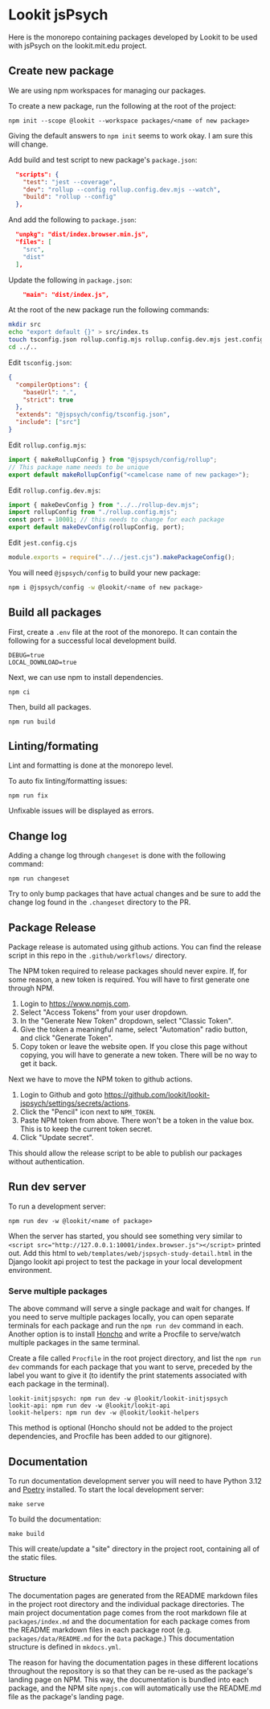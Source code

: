# Lookit jsPsych

Here is the monorepo containing packages developed by Lookit to be used with
jsPsych on the lookit.mit.edu project.

## Create new package

We are using npm workspaces for managing our packages.

To create a new package, run the following at the root of the project:

```
npm init --scope @lookit --workspace packages/<name of new package>
```

Giving the default answers to `npm init` seems to work okay. I am sure this will
change.

Add build and test script to new package's `package.json`:

```json
  "scripts": {
    "test": "jest --coverage",
    "dev": "rollup --config rollup.config.dev.mjs --watch",
    "build": "rollup --config"
  },
```

And add the following to `package.json`:

```json
  "unpkg": "dist/index.browser.min.js",
  "files": [
    "src",
    "dist"
  ],
```

Update the following in `package.json`:

```json
    "main": "dist/index.js",
```

At the root of the new package run the following commands:

```sh
mkdir src
echo "export default {}" > src/index.ts
touch tsconfig.json rollup.config.mjs rollup.config.dev.mjs jest.config.cjs
cd ../..
```

Edit `tsconfig.json`:

```json
{
  "compilerOptions": {
    "baseUrl": ".",
    "strict": true
  },
  "extends": "@jspsych/config/tsconfig.json",
  "include": ["src"]
}
```

Edit `rollup.config.mjs`:

```mjs
import { makeRollupConfig } from "@jspsych/config/rollup";
// This package name needs to be unique
export default makeRollupConfig("<camelcase name of new package>");
```

Edit `rollup.config.dev.mjs`:

```mjs
import { makeDevConfig } from "../../rollup-dev.mjs";
import rollupConfig from "./rollup.config.mjs";
const port = 10001; // this needs to change for each package
export default makeDevConfig(rollupConfig, port);
```

Edit `jest.config.cjs`

```cjs
module.exports = require("../../jest.cjs").makePackageConfig();
```

You will need `@jspsych/config` to build your new package:

```sh
npm i @jspsych/config -w @lookit/<name of new package>
```

## Build all packages

First, create a `.env` file at the root of the monorepo. It can contain the
following for a successful local development build.

```
DEBUG=true
LOCAL_DOWNLOAD=true
```

Next, we can use npm to install dependencies.

```
npm ci
```

Then, build all packages.

```
npm run build
```

## Linting/formating

Lint and formatting is done at the monorepo level.

To auto fix linting/formatting issues:

```
npm run fix
```

Unfixable issues will be displayed as errors.

## Change log

Adding a change log through `changeset` is done with the following command:

```
npm run changeset
```

Try to only bump packages that have actual changes and be sure to add the change
log found in the `.changeset` directory to the PR.

## Package Release

Package release is automated using github actions. You can find the release
script in this repo in the `.github/workflows/` directory.

The NPM token required to release packages should never expire. If, for some
reason, a new token is required. You will have to first generate one through
NPM.

1.  Login to https://www.npmjs.com.
2.  Select "Access Tokens" from your user dropdown.
3.  In the "Generate New Token" dropdown, select "Classic Token".
4.  Give the token a meaningful name, select "Automation" radio button, and
    click "Generate Token".
5.  Copy token or leave the website open. If you close this page without
    copying, you will have to generate a new token. There will be no way to get
    it back.

Next we have to move the NPM token to github actions.

1. Login to Github and goto
   https://github.com/lookit/lookit-jspsych/settings/secrets/actions.
2. Click the "Pencil" icon next to `NPM_TOKEN`.
3. Paste NPM token from above. There won't be a token in the value box. This is
   to keep the current token secret.
4. Click "Update secret".

This should allow the release script to be able to publish our packages without
authentication.

## Run dev server

To run a development server:

```
npm run dev -w @lookit/<name of package>
```

When the server has started, you should see something very similar to
`<script src="http://127.0.0.1:10001/index.browser.js"></script>` printed out.
Add this html to `web/templates/web/jspsych-study-detail.html` in the Django
lookit api project to test the package in your local development environment.

### Serve multiple packages

The above command will serve a single package and wait for changes. If you need
to serve multiple packages locally, you can open separate terminals for each
package and run the `npm run dev` command in each. Another option is to install
[Honcho](https://github.com/nickstenning/honcho) and write a Procfile to
serve/watch multiple packages in the same terminal.

Create a file called `Procfile` in the root project directory, and list the
`npm run dev` commands for each package that you want to serve, preceded by the
label you want to give it (to identify the print statements associated with each
package in the terminal).

```
lookit-initjspsych: npm run dev -w @lookit/lookit-initjspsych
lookit-api: npm run dev -w @lookit/lookit-api
lookit-helpers: npm run dev -w @lookit/lookit-helpers
```

This method is optional (Honcho should not be added to the project dependencies,
and Procfile has been added to our gitignore).

## Documentation

To run documentation development server you will need to have Python 3.12 and
[Poetry](https://python-poetry.org/docs/#installation) installed. To start the
local development server:

```
make serve
```

To build the documentation:

```
make build
```

This will create/update a "site" directory in the project root, containing all
of the static files.

### Structure

The documentation pages are generated from the README markdown files in the
project root directory and the individual package directories. The main project
documentation page comes from the root markdown file at `packages/index.md` and
the documentation for each package comes from the README markdown files in each
package root (e.g. `packages/data/README.md` for the `Data` package.) This
documentation structure is defined in `mkdocs.yml`.

The reason for having the documentation pages in these different locations
throughout the repository is so that they can be re-used as the package's
landing page on NPM. This way, the documentation is bundled into each package,
and the NPM site `npmjs.com` will automatically use the README.md file as the
package's landing page.
